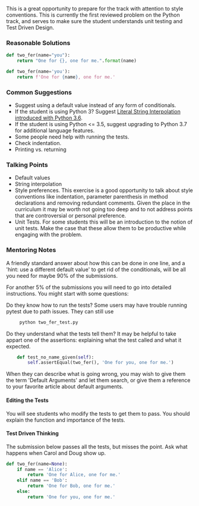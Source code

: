 This is a great opportunity to prepare for the track with attention to style conventions. 
This is currently the first reviewed problem on the Python track, and serves to 
make sure the student understands unit testing and Test Driven Design.

### Reasonable Solutions

```python
def two_fer(name="you"):
    return "One for {}, one for me.".format(name)
```

```python
def two_fer(name='you'):
    return f'One for {name}, one for me.'
```

### Common Suggestions
- Suggest using a default value instead of any form of conditionals.
- If the student is using Python 3? Suggest [Literal String Interpolation introduced with Python 3.6](https://www.python.org/dev/peps/pep-0498/).
- If the student is using Python <= 3.5, suggest upgrading to Python 3.7 for additional language features.
- Some people need help with running the tests. 
- Check indentation.
- Printing vs. returning 

### Talking Points
- Default values
- String interpolation
- Style preferences. This exercise is a good opportunity to talk about style conventions like indentation, parameter parenthesis in method declarations and removing redundant comments. 
Given the place in the curriculum it may be worth not going too deep and to not address points that are controversial or personal preference.
- Unit Tests. For some students this will be an introduction to the notion of unit tests.
Make the case that these allow them to be productive while engaging with the problem.

### Mentoring Notes
A friendly standard answer about how this can be done in one line, and a 'hint: use a different default value' to get rid of the conditionals, will be all you need for maybe 90% of the submissions. 

For another 5% of the submissions you will need to go into detailed instructions.
You might start with some questions:

Do they know how to run the tests?
Some users may have trouble running pytest due to path issues.
They can still use

```python
     python two_fer_test.py
```

Do they understand what the tests tell them?
It may be helpful to take appart one of the assertions:
explaining what the test called and what it expected.

```python
    def test_no_name_given(self):
        self.assertEqual(two_fer(), 'One for you, one for me.')
```

When they can describe what is going wrong, you may wish to give
them the term 'Default Arguments' and let them search, or give
them a reference to your favorite article about default arguments.

#### Editing the Tests

You will see students who modify the tests to get them to pass.
You should explain the function and importance of the tests.  

#### Test Driven Thinking

The submission below passes all the tests, but misses the point.
Ask what happens when Carol and Doug show up.

```python
def two_fer(name=None):
    if name == 'Alice':
        return 'One for Alice, one for me.'
    elif name == 'Bob':
        return 'One for Bob, one for me.'
    else:
        return 'One for you, one for me.'
```
